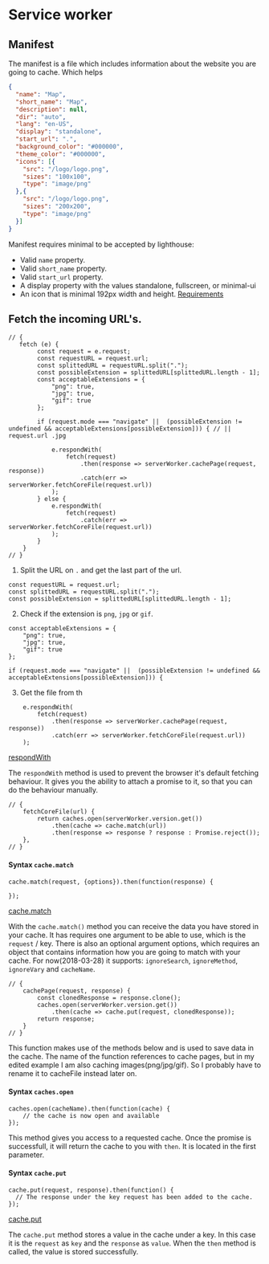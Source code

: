 # Service worker

## Manifest

The manifest is a file which includes information about the website you are going to cache. Which helps
```JSON
{
  "name": "Map",
  "short_name": "Map",
  "description": null,
  "dir": "auto",
  "lang": "en-US",
  "display": "standalone",
  "start_url": ".",
  "background_color": "#000000",
  "theme_color": "#000000",
  "icons": [{
    "src": "/logo/logo.png",
    "sizes": "100x100",
    "type": "image/png"
  },{
    "src": "/logo/logo.png",
    "sizes": "200x200",
    "type": "image/png"
  }]
}
```

Manifest requires minimal to be accepted by lighthouse:
* Valid `name` property.
* Valid `short_name` property.
* Valid `start_url` property.
* A display property with the values standalone, fullscreen, or minimal-ui
* An icon that is minimal 192px width and height.
[Requirements](https://developers.google.com/web/tools/lighthouse/audits/install-prompt)

## Fetch the incoming URL's.

```JS
// {
   fetch (e) {
        const request = e.request;
        const requestURL = request.url;
        const splittedURL = requestURL.split(".");
        const possibleExtension = splittedURL[splittedURL.length - 1];
        const acceptableExtensions = {
            "png": true,
            "jpg": true,
            "gif": true
        };
        
        if (request.mode === "navigate" ||  (possibleExtension != undefined && acceptableExtensions[possibleExtension])) { // || request.url .jpg 
            
            e.respondWith(
                fetch(request)
                    .then(response => serverWorker.cachePage(request, response))
                    .catch(err => serverWorker.fetchCoreFile(request.url))
            );
        } else {
            e.respondWith(
                fetch(request)
                    .catch(err => serverWorker.fetchCoreFile(request.url))
            );
        }
    }
// }
```


1. Split the URL on `.` and get the last part of the url.
```JS
const requestURL = request.url;
const splittedURL = requestURL.split(".");
const possibleExtension = splittedURL[splittedURL.length - 1];
```

2. Check if the extension is `png`, `jpg` or `gif`.
```JS
const acceptableExtensions = {
    "png": true,
    "jpg": true,
    "gif": true
};

if (request.mode === "navigate" ||  (possibleExtension != undefined && acceptableExtensions[possibleExtension])) {
```

3. Get the file from th

```JS
    e.respondWith(
        fetch(request)
            .then(response => serverWorker.cachePage(request, response))
            .catch(err => serverWorker.fetchCoreFile(request.url))
    );
```

[respondWith](https://developer.mozilla.org/en-US/docs/Web/API/FetchEvent/respondWith)

The `respondWith` method is used to prevent the browser it's default fetching behaviour. It gives you the ability to attach a promise to it, so that you can do the behaviour manually.

```JS
// {
    fetchCoreFile(url) {
        return caches.open(serverWorker.version.get())
            .then(cache => cache.match(url))
            .then(response => response ? response : Promise.reject());
    },
// }
```

#### Syntax `cache.match`
```JS
cache.match(request, {options}).then(function(response) {

});
```
[cache.match](https://developer.mozilla.org/en-US/docs/Web/API/Cache/match)

With the `cache.match()` method you can receive the data you have stored in your cache. It has requires one argument to be able to use, which is the `request` / key. There is also an optional argument options, which requires an object that contains information how you are going to match with your cache. For now(2018-03-28) it supports: `ignoreSearch`, `ignoreMethod`, `ignoreVary` and `cacheName`.



```JS
// {
    cachePage(request, response) { 
        const clonedResponse = response.clone();
        caches.open(serverWorker.version.get())
            .then(cache => cache.put(request, clonedResponse));
        return response;
    }
// }
```

This function makes use of the methods below and is used to save data in the cache. The name of the function references to cache pages, but in my edited example I am also caching images(png/jpg/gif). So I probably have to rename it to cacheFile instead later on.


#### Syntax `caches.open`
```JS
caches.open(cacheName).then(function(cache) {
    // the cache is now open and available
});
```

This method gives you access to a requested cache. Once the promise is successfull, it will return the cache to you with `then`. It is located in the first parameter. 

#### Syntax `cache.put` 
```JS
cache.put(request, response).then(function() {
  // The response under the key request has been added to the cache.
});
```
[cache.put](https://developer.mozilla.org/en-US/docs/Web/API/Cache/put)

The `cache.put` method stores a value in the cache under a key. In this case it is the `request` as `key` and the `response` as `value`. When the `then` method is called, the value is stored successfully.